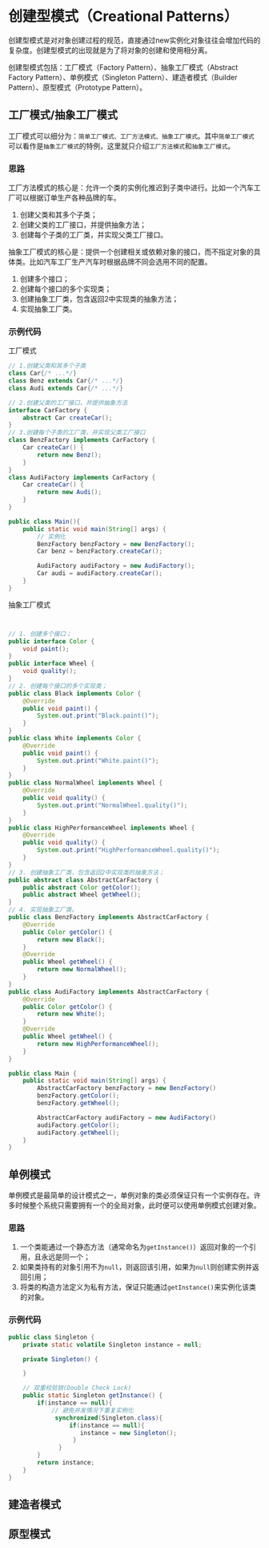 # 创建型模式（Creational Patterns）

创建型模式是对对象创建过程的规范，直接通过new实例化对象往往会增加代码的复杂度。创建型模式的出现就是为了将对象的创建和使用相分离。

创建型模式包括：工厂模式（Factory Pattern）、抽象工厂模式（Abstract Factory Pattern）、单例模式（Singleton Pattern）、建造者模式（Builder Pattern）、原型模式（Prototype Pattern）。

## 工厂模式/抽象工厂模式

工厂模式可以细分为：`简单工厂模式、工厂方法模式、抽象工厂模式`。其中`简单工厂模式`可以看作是`抽象工厂模式`的特例，这里就只介绍`工厂方法模式`和`抽象工厂模式`。

### 思路

工厂方法模式的核心是：允许一个类的实例化推迟到子类中进行。比如一个汽车工厂可以根据订单生产各种品牌的车。

1. 创建父类和其多个子类；
2. 创建父类的工厂接口，并提供抽象方法；
3. 创建每个子类的工厂类，并实现父类工厂接口。

抽象工厂模式的核心是：提供一个创建相关或依赖对象的接口，而不指定对象的具体类。比如汽车工厂生产汽车时根据品牌不同会选用不同的配置。

1. 创建多个接口；
2. 创建每个接口的多个实现类；
3. 创建抽象工厂类，包含返回2中实现类的抽象方法；
4. 实现抽象工厂类。

### 示例代码

工厂模式

```java
// 1.创建父类和其多个子类
class Car{/* ...*/}
class Benz extends Car{/* ...*/}
class Audi extends Car{/* ...*/}

// 2.创建父类的工厂接口，并提供抽象方法
interface CarFactory {
    abstract Car createCar();
}
// 3.创建每个子类的工厂类，并实现父类工厂接口
class BenzFactory implements CarFactory {
    Car createCar() {
        return new Benz();
    }
}
class AudiFactory implements CarFactory {
    Car createCar() {
        return new Audi();
    }
}

public class Main(){
    public static void main(String[] args) {
        // 实例化
        BenzFactory benzFactory = new BenzFactory();
        Car benz = benzFactory.createCar();

        AudiFactory audiFactory = new AudiFactory();
        Car audi = audiFactory.createCar();
    }
}
```

抽象工厂模式

```java


// 1. 创建多个接口；
public interface Color {
    void paint();
}
public interface Wheel {
    void quality();
}
// 2. 创建每个接口的多个实现类；
public class Black implements Color {
    @Override
    public void paint() {
        System.out.print("Black.paint()");
    }
}
public class White implements Color {
    @Override
    public void paint() {
        System.out.print("White.paint()");
    }
}
public class NormalWheel implements Wheel {
    @Override
    public void quality() {
        System.out.print("NormalWheel.quality()");
    }
}
public class HighPerformanceWheel implements Wheel {
    @Override
    public void quality() {
        System.out.print("HighPerformanceWheel.quality()");
    }
}
// 3. 创建抽象工厂类，包含返回2中实现类的抽象方法；
public abstract class AbstractCarFactory {
    public abstract Color getColor();
    public abstract Wheel getWheel();
}
// 4. 实现抽象工厂类。
public class BenzFactory implements AbstractCarFactory {
    @Override
    public Color getColor() {
        return new Black();
    }
    @Override
    public Wheel getWheel() {
        return new NormalWheel();
    }
}
public class AudiFactory implements AbstractCarFactory {
    @Override
    public Color getColor() {
        return new White();
    }
    @Override
    public Wheel getWheel() {
        return new HighPerformanceWheel();
    }
}

public class Main {
    public static void main(String[] args) {
        AbstractCarFactory benzFactory = new BenzFactory()
        benzFactory.getColor();
        benzFactory.getWheel();

        AbstractCarFactory audiFactory = new AudiFactory()
        audiFactory.getColor();
        audiFactory.getWheel();
    }
}
```



## 单例模式

单例模式是最简单的设计模式之一，单例对象的类必须保证只有一个实例存在。许多时候整个系统只需要拥有一个的全局对象，此时便可以使用单例模式创建对象。

### 思路

1. 一个类能通过一个静态方法（通常命名为`getInstance()`）返回对象的一个引用，且永远是同一个；
2. 如果类持有的对象引用不为`null`，则返回该引用，如果为`null`则创建实例并返回引用；
3. 将类的构造方法定义为私有方法，保证只能通过`getInstance()`来实例化该类的对象。

### 示例代码

```java
public class Singleton {
    private static volatile Singleton instance = null;

    private Singleton() {

    }

    // 双重校验锁(Double Check Lock)
    public static Singleton getInstance() {
        if(instance == null){
            // 避免并发情况下重复实例化
             synchronized(Singleton.class){
                 if(instance == null){ 
                    instance = new Singleton();
                  }
              } 
        }
        return instance;
    }
}
```



## 建造者模式

## 原型模式